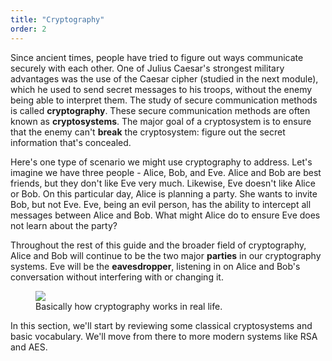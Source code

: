 ```yaml
---
title: "Cryptography"
order: 2
---
```


Since ancient times, people have tried to figure out ways communicate securely with each other. One of Julius Caesar's strongest military advantages was the use of the Caesar cipher (studied in the next module), which he used to send secret messages to his troops, without the enemy being able to interpret them. The study of secure communication methods is called **cryptography**. These secure communication methods are often known as **cryptosystems**. The major goal of a cryptosystem is to ensure that the enemy can't **break** the cryptosystem: figure out the secret information that's concealed.

Here's one type of scenario we might use cryptography to address. Let's imagine we have three people - Alice, Bob, and Eve. Alice and Bob are best friends, but they don't like Eve very much. Likewise, Eve doesn't like Alice or Bob. On this particular day, Alice is planning a party. She wants to invite Bob, but not Eve. Eve, being an evil person, has the ability to intercept all messages between Alice and Bob. What might Alice do to ensure Eve does not learn about the party?

Throughout the rest of this guide and the broader field of cryptography, Alice and Bob will continue to be the two major **parties** in our cryptography systems. Eve will be the **eavesdropper**, listening in on Alice and Bob's conversation without interfering with or changing it.

<figure class="figure">
    <img class="figure-img img-fluid" src="http://imgs.xkcd.com/comics/security.png">
    <figcaption class="figure-caption text-center">Basically how cryptography works in real life.</figcaption>
</figure>

In this section, we'll start by reviewing some classical cryptosystems and basic vocabulary. We'll move from there to more modern systems like RSA and AES.
